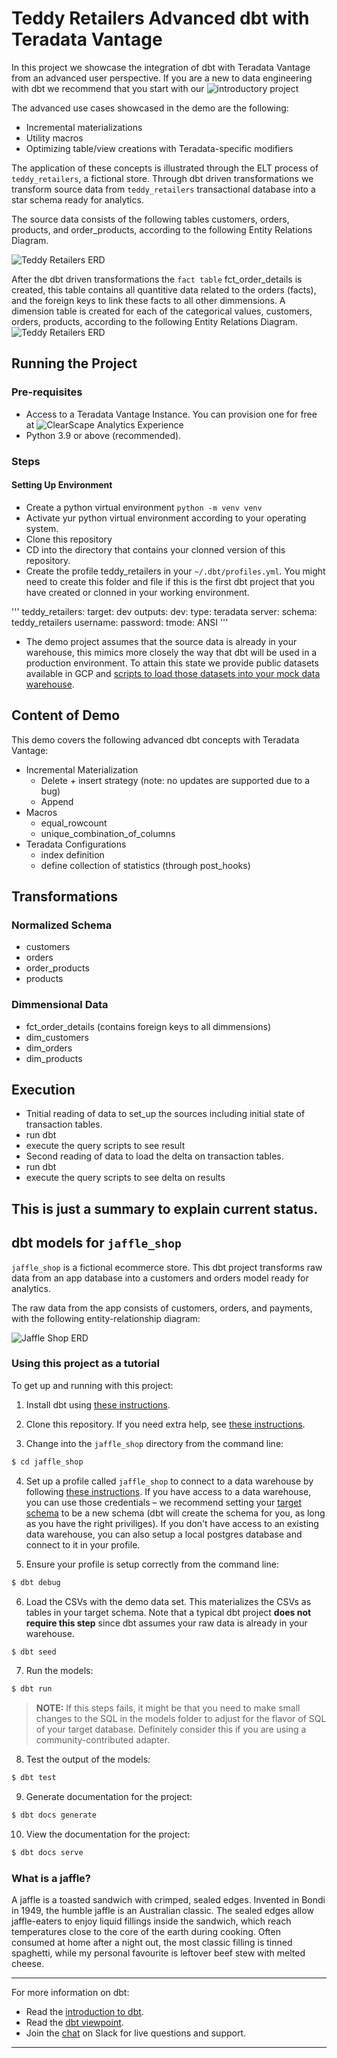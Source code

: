 # Teddy Retailers Advanced dbt with Teradata Vantage

In this project we showcase the integration of dbt with Teradata Vantage from an advanced user perspective. If you are a new to data engineering with dbt we recommend that you start with our ![introductory project](https://github.com/Teradata/jaffle_shop-dev)

The advanced use cases showcased in the demo are the following:

* Incremental materializations
* Utility macros
* Optimizing table/view creations with Teradata-specific modifiers

The application of these concepts is illustrated through the ELT process of `teddy_retailers`, a fictional store. Through dbt driven transformations we transform source data from `teddy_retailers` transactional database into a star schema ready for analytics.

The source data consists of the following tables customers, orders, products, and order_products, according to the following Entity Relations Diagram.

![Teddy Retailers ERD](/etc/teddy_retailers_initial_erd.png)

After the dbt driven transformations the `fact table` fct_order_details is created, this table contains all quantitive data related to the orders (facts), and the foreign keys to link these facts to all other dimmensions. A dimension table is created for each of the categorical values, customers, orders, products, according to the following Entity Relations Diagram.
![Teddy Retailers ERD](/etc/teddy_retailers_final_erd.png)

## Running the Project

### Pre-requisites
* Access to a Teradata Vantage Instance. You can provision one for free at ![ClearScape Analytics Experience](https://clearscape.teradata.com/sign-in)
* Python 3.9 or above (recommended).

### Steps
#### Setting Up Environment
* Create a python virtual environment `python -m venv venv`
* Activate yur python virtual environment according to your operating system.
* Clone this repository
* CD into the directory that contains your clonned version of this repository.
* Create the profile teddy_retailers in your `~/.dbt/profiles.yml`. You might need to create this folder and file if this is the first dbt project that you have created or clonned in your working environment.

'''
teddy_retailers:
  target: dev
  outputs:
    dev:
      type: teradata
      server: <Your server host>
      schema: teddy_retailers
      username: <Your server user>
      password: <Your server password>
      tmode: ANSI
'''



* The demo project assumes that the source data is already in your warehouse, this mimics more closely the way that dbt will be used in a production environment. To attain this state we provide public datasets available in GCP and [scripts to load those datasets into your mock data warehouse](/references/inserts/).  


## Content of Demo
This demo covers the following advanced dbt concepts with Teradata Vantage:
- Incremental Materialization
    - Delete + insert strategy (note: no updates are supported due to a bug)
    - Append
- Macros
    - equal_rowcount
    - unique_combination_of_columns
- Teradata Configurations
    - index definition
    - define collection of statistics (through post_hooks)

## Transformations
### Normalized Schema
- customers
- orders
- order_products
- products
### Dimmensional Data
- fct_order_details (contains foreign keys to all dimmensions)
- dim_customers
- dim_orders
- dim_products

## Execution
- Tnitial reading of data to set_up the sources including initial state of transaction tables.
- run dbt
- execute the query scripts to see result
- Second reading of data to load the delta on transaction tables.
- run dbt
- execute the query scripts to see delta on results

## This is just a summary to explain current status.

## dbt models for `jaffle_shop`

`jaffle_shop` is a fictional ecommerce store. This dbt project transforms raw
data from an app database into a customers and orders model ready for analytics.

The raw data from the app consists of customers, orders, and payments, with the
following entity-relationship diagram:

![Jaffle Shop ERD](/etc/jaffle_shop_erd.png)


### Using this project as a tutorial
To get up and running with this project:
1. Install dbt using [these instructions](https://docs.getdbt.com/docs/installation).

2. Clone this repository. If you need extra help, see [these instructions](https://docs.getdbt.com/docs/use-an-existing-project).

3. Change into the `jaffle_shop` directory from the command line:
```bash
$ cd jaffle_shop
```

4. Set up a profile called `jaffle_shop` to connect to a data warehouse by
  following [these instructions](https://docs.getdbt.com/docs/configure-your-profile).
  If you have access to a data warehouse, you can use those credentials – we
  recommend setting your [target schema](https://docs.getdbt.com/docs/configure-your-profile#section-populating-your-profile)
  to be a new schema (dbt will create the schema for you, as long as you have
  the right priviliges). If you don't have access to an existing data warehouse,
  you can also setup a local postgres database and connect to it in your profile.

5. Ensure your profile is setup correctly from the command line:
```bash
$ dbt debug
```

6. Load the CSVs with the demo data set. This materializes the CSVs as tables in
  your target schema. Note that a typical dbt project **does not require this
  step** since dbt assumes your raw data is already in your warehouse.
```bash
$ dbt seed
```

7. Run the models:
```bash
$ dbt run
```

> **NOTE:** If this steps fails, it might be that you need to make small changes to the SQL in the models folder to adjust for the flavor of SQL of your target database. Definitely consider this if you are using a community-contributed adapter.

8. Test the output of the models:
```bash
$ dbt test
```

9. Generate documentation for the project:
```bash
$ dbt docs generate
```

10. View the documentation for the project:
```bash
$ dbt docs serve
```

### What is a jaffle?
A jaffle is a toasted sandwich with crimped, sealed edges. Invented in Bondi in 1949, the humble jaffle is an Australian classic. The sealed edges allow jaffle-eaters to enjoy liquid fillings inside the sandwich, which reach temperatures close to the core of the earth during cooking. Often consumed at home after a night out, the most classic filling is tinned spaghetti, while my personal favourite is leftover beef stew with melted cheese.

---
For more information on dbt:
- Read the [introduction to dbt](https://dbt.readme.io/docs/introduction).
- Read the [dbt viewpoint](https://dbt.readme.io/docs/viewpoint).
- Join the [chat](http://slack.getdbt.com/) on Slack for live questions and support.
---
